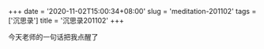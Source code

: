 +++
date = '2020-11-02T15:00:34+08:00'
slug = 'meditation-201102'
tags = ['沉思录']
title = '沉思录201102'
+++

今天老师的一句话把我点醒了
